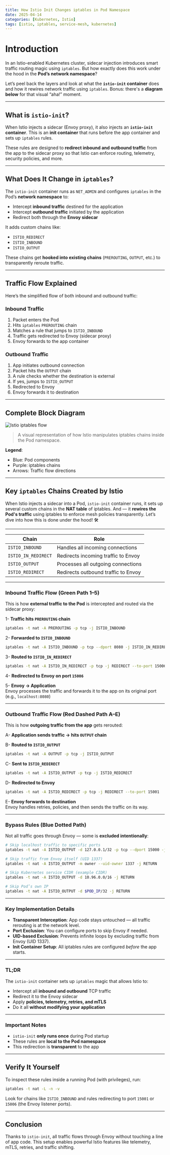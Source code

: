 ```yaml
---
title: How Istio Init Changes iptables in Pod Namespace
date: 2025-04-14
categories: [Kubernetes, Istio]
tags: [istio, iptables, service-mesh, kubernetes]
---
```

# Introduction
In an Istio-enabled Kubernetes cluster, sidecar injection introduces smart traffic routing magic using `iptables`. But how exactly does this work under the hood in the **Pod’s network namespace**?

Let’s peel back the layers and look at what the **`istio-init` container** does and how it rewires network traffic using `iptables`. Bonus: there's a **diagram below** for that visual “aha!” moment.

---

##  What is `istio-init`?

When Istio injects a sidecar (Envoy proxy), it also injects an **`istio-init` container**. This is an **init container** that runs before the app container and sets up `iptables` rules.

These rules are designed to **redirect inbound and outbound traffic** from the app to the sidecar proxy so that Istio can enforce routing, telemetry, security policies, and more.

---

##  What Does It Change in `iptables`?

The `istio-init` container runs as `NET_ADMIN` and configures `iptables` in the Pod’s **network namespace** to:

- Intercept **inbound traffic** destined for the application
- Intercept **outbound traffic** initiated by the application
- Redirect both through the **Envoy sidecar**

It adds custom chains like:

- `ISTIO_REDIRECT`
- `ISTIO_INBOUND`
- `ISTIO_OUTPUT`

These chains get **hooked into existing chains** (`PREROUTING`, `OUTPUT`, etc.) to transparently reroute traffic.

---

##  Traffic Flow Explained

Here’s the simplified flow of both inbound and outbound traffic:

###  Inbound Traffic

1. Packet enters the Pod
2. Hits `iptables` `PREROUTING` chain
3. Matches a rule that jumps to `ISTIO_INBOUND`
4. Traffic gets redirected to Envoy (sidecar proxy)
5. Envoy forwards to the app container

###  Outbound Traffic

1. App initiates outbound connection
2. Packet hits the `OUTPUT` chain
3. A rule checks whether the destination is external
4. If yes, jumps to `ISTIO_OUTPUT`
5. Redirected to Envoy
6. Envoy forwards it to destination

---

##  Complete Block Diagram

![Istio iptables flow](/assets/img/posts/istio-iptables-flow-diagram.png)

> A visual representation of how Istio manipulates iptables chains inside the Pod namespace.

 **Legend**:
- Blue: Pod components
- Purple: iptables chains
- Arrows: Traffic flow directions

---

##  Key `iptables` Chains Created by Istio

When Istio injects a sidecar into a Pod, `istio-init` container runs, it sets up several custom chains in the **NAT table** of iptables. And — it **rewires the Pod's traffic** using iptables to enforce mesh policies transparently. Let’s dive into how this is done under the hood! 🛠️

---

| Chain              | Role                                      |
|--------------------|-------------------------------------------|
| `ISTIO_INBOUND`     | Handles all incoming connections          |
| `ISTIO_IN_REDIRECT` | Redirects incoming traffic to Envoy       |
| `ISTIO_OUTPUT`      | Processes all outgoing connections         |
| `ISTIO_REDIRECT`    | Redirects outbound traffic to Envoy       |

---

###  Inbound Traffic Flow (Green Path 1–5)

This is how **external traffic to the Pod** is intercepted and routed via the sidecar proxy:

1- **Traffic hits `PREROUTING` chain**  
```bash
iptables -t nat -A PREROUTING -p tcp -j ISTIO_INBOUND
```

2- **Forwarded to `ISTIO_INBOUND`**  
```bash
iptables -t nat -A ISTIO_INBOUND -p tcp --dport 8080 -j ISTIO_IN_REDIRECT
```

3- **Routed to `ISTIO_IN_REDIRECT`**  
```bash
iptables -t nat -A ISTIO_IN_REDIRECT -p tcp -j REDIRECT --to-port 15006
```

4- **Redirected to Envoy on port `15006`**

5- **Envoy → Application**  
Envoy processes the traffic and forwards it to the app on its original port (e.g., `localhost:8080`)

---

###  Outbound Traffic Flow (Red Dashed Path A–E)

This is how **outgoing traffic from the app** gets rerouted:

A- **Application sends traffic → hits `OUTPUT` chain**

B- **Routed to `ISTIO_OUTPUT`**  
```bash
iptables -t nat -A OUTPUT -p tcp -j ISTIO_OUTPUT
```

C- **Sent to `ISTIO_REDIRECT`**  
```bash
iptables -t nat -A ISTIO_OUTPUT -p tcp -j ISTIO_REDIRECT
```

D- **Redirected to Envoy**  
```bash
iptables -t nat -A ISTIO_REDIRECT -p tcp -j REDIRECT --to-port 15001
```

E- **Envoy forwards to destination**  
Envoy handles retries, policies, and then sends the traffic on its way.

---

###  Bypass Rules (Blue Dotted Path)

Not all traffic goes through Envoy — some is **excluded intentionally**:

```bash
# Skip localhost traffic to specific ports
iptables -t nat -A ISTIO_OUTPUT -d 127.0.0.1/32 -p tcp --dport 15000 -j RETURN

# Skip traffic from Envoy itself (UID 1337)
iptables -t nat -A ISTIO_OUTPUT -m owner --uid-owner 1337 -j RETURN

# Skip Kubernetes service CIDR (example CIDR)
iptables -t nat -A ISTIO_OUTPUT -d 10.96.0.0/16 -j RETURN

# Skip Pod’s own IP
iptables -t nat -A ISTIO_OUTPUT -d $POD_IP/32 -j RETURN
```

---

###  Key Implementation Details

- **Transparent Interception**: App code stays untouched — all traffic rerouting is at the network level.
- **Port Exclusion**: You can configure ports to skip Envoy if needed.
- **UID-based Exclusion**: Prevents infinite loops by excluding traffic from Envoy (UID 1337).
- **Init Container Setup**: All iptables rules are configured *before* the app starts.

---

###  TL;DR

The `istio-init` container sets up `iptables` magic that allows Istio to:

- Intercept all **inbound and outbound** TCP traffic
- Redirect it to the Envoy sidecar
- Apply **policies, telemetry, retries, and mTLS**
- Do it all **without modifying your application**

---

###  Important Notes

- `istio-init` **only runs once** during Pod startup
- These rules are **local to the Pod namespace**
- This redirection is **transparent** to the app

---

##  Verify It Yourself

To inspect these rules inside a running Pod (with privileges), run:

```bash
iptables -t nat -L -n -v
```

Look for chains like `ISTIO_INBOUND` and rules redirecting to port `15001` or `15006` (the Envoy listener ports).

---

##  Conclusion

Thanks to `istio-init`, all traffic flows through Envoy without touching a line of app code. This setup enables powerful Istio features like telemetry, mTLS, retries, and traffic shifting.
